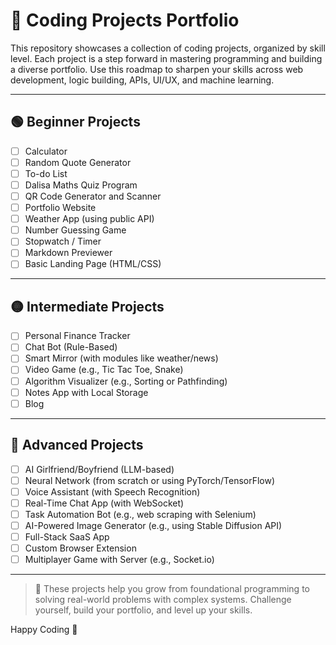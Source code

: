 # 🚀 Coding Projects Portfolio

This repository showcases a collection of coding projects, organized by skill level. Each project is a step forward in mastering programming and building a diverse portfolio. Use this roadmap to sharpen your skills across web development, logic building, APIs, UI/UX, and machine learning.

---

## 🟢 Beginner Projects
- [ ] Calculator
- [ ] Random Quote Generator
- [ ] To-do List
- [ ] Dalisa Maths Quiz Program
- [ ] QR Code Generator and Scanner
- [ ] Portfolio Website
- [ ] Weather App (using public API)
- [ ] Number Guessing Game
- [ ] Stopwatch / Timer
- [ ] Markdown Previewer
- [ ] Basic Landing Page (HTML/CSS)

---

## 🟡 Intermediate Projects
- [ ] Personal Finance Tracker
- [ ] Chat Bot (Rule-Based)
- [ ] Smart Mirror (with modules like weather/news)
- [ ] Video Game (e.g., Tic Tac Toe, Snake)
- [ ] Algorithm Visualizer (e.g., Sorting or Pathfinding)
- [ ] Notes App with Local Storage
- [ ] Blog
<!--- - [ ] Multi-Page Portfolio with Routing -->
<!--- - [ ] Authentication System (login/register) -->

---

## 🔴 Advanced Projects
- [ ] AI Girlfriend/Boyfriend (LLM-based)
- [ ] Neural Network (from scratch or using PyTorch/TensorFlow)
- [ ] Voice Assistant (with Speech Recognition)
- [ ] Real-Time Chat App (with WebSocket)
- [ ] Task Automation Bot (e.g., web scraping with Selenium)
- [ ] AI-Powered Image Generator (e.g., using Stable Diffusion API)
- [ ] Full-Stack SaaS App
- [ ] Custom Browser Extension
- [ ] Multiplayer Game with Server (e.g., Socket.io)

---

> 🎯 These projects help you grow from foundational programming to solving real-world problems with complex systems. Challenge yourself, build your portfolio, and level up your skills.

Happy Coding 🚀
